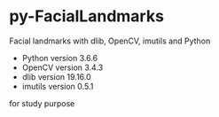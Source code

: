 # py-FacialLandmarks
Facial landmarks with dlib, OpenCV, imutils and Python





* Python version 3.6.6 
* OpenCV version 3.4.3
* dlib version 19.16.0
* imutils version 0.5.1

for study purpose